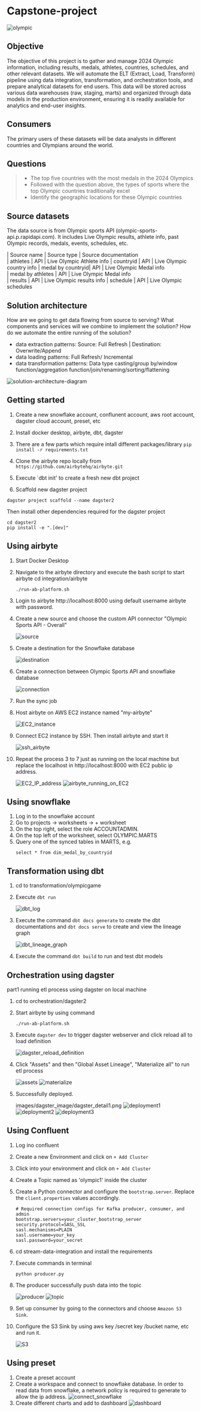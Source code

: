 # Capstone-project

![olympic](images/olympic.png)

## Objective

The objective of this project is to gather and manage 2024 Olympic information, including results, medals, athletes, countries, schedules, and other relevant datasets. We will automate the ELT (Extract, Load, Transform) pipeline using data integration, transformation, and orchestration tools, and prepare analytical datasets for end users. This data will be stored across various data warehouses (raw, staging, marts) and organized through data models in the production environment, ensuring it is readily available for analytics and end-user insights.

## Consumers

The primary users of these datasets will be data analysts in different countries and Olympians around the world.

## Questions

> - The top five countries with the most medals in the 2024 Olympics
> - Followed with the question above, the types of sports where the top Olympic countries traditionally excel
> - Identify the geographic locations for these Olympic countries


## Source datasets

The data source is from Olympic sports API (olympic-sports-api.p.rapidapi.com). 
It includes Live Olympic results, athlete info, past Olympic records, medals, events, schedules, etc.

| Source name       | Source type | Source documentation  
| athletes          |   API       | Live Olympic Athlete info 
| countryid         |   API       | Live Olympic country info 
| medal by countryid|   API       | Live Olympic Medal info   
| medal by athletes |   API       | Live Olympic Medal info   
| results           |   API       | Live Olympic results info 
| schedule          |   API       | Live Olympic schedules    


## Solution architecture

How are we going to get data flowing from source to serving? What components and services will we combine to implement the solution? How do we automate the entire running of the solution?

- data extraction patterns: Source: Full Refresh | Destination: Overwrite/Append
- data loading patterns: Full Refresh/ Incremental
- data transformation patterns: Data type casting/group by/window function/aggregation function/join/renaming/sorting/flattening

![solution-architecture-diagram](<images/Solution Diagram.png>)

## Getting started

1. Create a new snowflake account, conflunent account, aws root account, dagster cloud account, preset, etc

2. Install docker desktop, airbyte, dbt, dagster

3. There are a few parts which require intall different packages/library
    `pip install -r requirements.txt`
4. Clone the airbyte repo locally from `https://github.com/airbytehq/airbyte.git`

5. Execute `dbt init' to create a fresh new dbt project

6. Scaffold new dagster project 
```
dagster project scaffold --name dagster2
```
Then install other dependencies required for the dagster project

```
cd dagster2
pip install -e ".[dev]"
```


## Using airbyte

1. Start Docker Desktop
2. Navigate to the airbyte directory and execute the bash script to start airbyte
    cd integration/airbyte
   ```
   ./run-ab-platform.sh
   ```
3. Login to airbyte http://localhost:8000 using default username airbyte with password.
4. Create a new source and choose the custom API connector "Olympic Sports API - Overall"

    ![source](images/airbyte/airbyte_source.png)
5. Create a destination for the Snowflake database

    ![destination](images/airbyte/airbyte_destination.png)
6. Create a connection between Olympic Sports API and snowflake database

    ![connection](images/airbyte/airbyte_connection.png)
7. Run the sync job
8. Host airbyte on AWS EC2 instance named "my-airbyte"

    ![EC2_instance](images/airbyte_ec2_image/ec2_aws_instance.png)
9. Connect EC2 instance by SSH. Then install airbyte and start it

    ![ssh_airbyte](<images/airbyte_ec2_image/airbyte on EC2.png>)
10. Repeat the process 3 to 7 just as running on the local machine but replace the localhost in http://localhost:8000 with EC2 public ip address.

    ![EC2_IP_address](images/airbyte_ec2_image/ec2_aws.png)
    ![airbyte_running_on_EC2](images/airbyte_ec2_image/airbyte_running_in_ecs.png)


## Using snowflake

1. Log in to the snowflake account
2. Go to projects -> worksheets -> + worksheet
3. On the top right, select the role ACCOUNTADMIN.
4. On the top left of the worksheet, select OLYMPIC.MARTS
5. Query one of the synced tables in MARTS, e.g. 
    ```
    select * from dim_medal_by_countryid
    ```


## Transformation using dbt

1. cd to transformation/olympicgame
2. Execute `dbt run`

    ![dbt_log](<images/dbt_image/dbt run.png>)
3. Execute the command `dbt docs generate` to create the dbt documentations and `dbt docs serve` to create and view the lineage graph

    ![dbt_lineage_graph](images/dbt_image/dbt_lineage_graph.png)
4. Execute the command `dbt build` to run and test dbt models

## Orchestration using dagster

part1 running etl process using dagster on local machine
1. cd to orchestration/dagster2
2. Start airbyte by using command 
    ```
    ./run-ab-platform.sh 
    ```
3. Execute `dagster dev` to trigger dagster webserver and click reload all to load definition

    ![dagster_reload_definition](images/dagster_image/dagster_reload_definition.png)
4. Click "Assets" and then "Global Asset Lineage", "Materialize all" to run etl process

    ![assets](images/dagster_image/dagster_run1.png)
    ![materialize](images/dagster_image/dagster_run2.png)
5. Successfully deployed.

    images/dagster_image/dagster_detail1.png
    ![deployment1](images/dagster_image/dagster_detail1.png)
    ![deployment2](images/dagster_image/dagster_detail2.png)
    ![deployment3](images/dagster_image/dagster_detail3.png)

## Using Confluent

1. Log ino confluent
2. Create a new Environment and click on `+ Add Cluster`
3. Click into your environment and click on `+ Add Cluster`
4. Create a Topic named as 'olympic1' inside the cluster
5. Create a Python connector and configure the `bootstrap.server`. Replace the `client.properties` values accordingly.
   ```
   # Required connection configs for Kafka producer, consumer, and admin
   bootstrap.servers=your_cluster_bootstrap_server
   security.protocol=SASL_SSL
   sasl.mechanisms=PLAIN
   sasl.username=your_key
   sasl.password=your_secret
   ```
6. cd stream-data-integration and install the requirements
7. Execute commands in terminal
    ```
    python producer.py
    ```
8. The producer successfully push data into the topic

    ![producer](<images/kafka_stream/confluent producer.png>)
    ![topic](<images/kafka_stream/conflunent topic overview.png>)

9. Set up consumer by going to the connectors and choose `Amazon S3 Sink`.
10. Configure the S3 Sink by using aws key /secret key /bucket name, etc and run it. 

    ![S3](<images/kafka_stream/S3Sink consumer.png>)

## Using preset
1. Create a preset account
2. Create a workspace and connect to snowflake database. In order to read data from snowflake, a network policy is required to generate to allow the ip address.
![connect_snowflake](images/preset/connect_snowflake.png)
3. Create different charts and add to dashboard
![dashboard](images/preset/dashboard.png)
    






